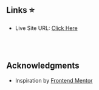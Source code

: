 
## Links &#11088;
<ul>
<li>Live Site URL: <a href="https://0xabdul.github.io/skill-e-learning-landing-page/">Click Here</a></li><br>
</ul><br>

## Acknowledgments<br>
<ul>
  <li>Inspiration by <a href="https://www.frontendmentor.io/home">Frontend Mentor</a></li>

